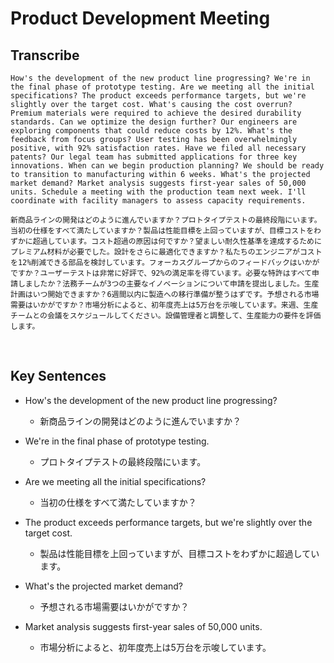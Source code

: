 # Product Development Meeting

## Transcribe
```
How's the development of the new product line progressing? We're in the final phase of prototype testing. Are we meeting all the initial specifications? The product exceeds performance targets, but we're slightly over the target cost. What's causing the cost overrun? Premium materials were required to achieve the desired durability standards. Can we optimize the design further? Our engineers are exploring components that could reduce costs by 12%. What's the feedback from focus groups? User testing has been overwhelmingly positive, with 92% satisfaction rates. Have we filed all necessary patents? Our legal team has submitted applications for three key innovations. When can we begin production planning? We should be ready to transition to manufacturing within 6 weeks. What's the projected market demand? Market analysis suggests first-year sales of 50,000 units. Schedule a meeting with the production team next week. I'll coordinate with facility managers to assess capacity requirements.
```
```
新商品ラインの開発はどのように進んでいますか？プロトタイプテストの最終段階にいます。当初の仕様をすべて満たしていますか？製品は性能目標を上回っていますが、目標コストをわずかに超過しています。コスト超過の原因は何ですか？望ましい耐久性基準を達成するためにプレミアム材料が必要でした。設計をさらに最適化できますか？私たちのエンジニアがコストを12%削減できる部品を検討しています。フォーカスグループからのフィードバックはいかがですか？ユーザーテストは非常に好評で、92%の満足率を得ています。必要な特許はすべて申請しましたか？法務チームが3つの主要なイノベーションについて申請を提出しました。生産計画はいつ開始できますか？6週間以内に製造への移行準備が整うはずです。予想される市場需要はいかがですか？市場分析によると、初年度売上は5万台を示唆しています。来週、生産チームとの会議をスケジュールしてください。設備管理者と調整して、生産能力の要件を評価します。
```

<br>

## Key Sentences

- How's the development of the new product line progressing? 
    - 新商品ラインの開発はどのように進んでいますか？
- We're in the final phase of prototype testing. 
    - プロトタイプテストの最終段階にいます。

- Are we meeting all the initial specifications? 
    - 当初の仕様をすべて満たしていますか？
- The product exceeds performance targets, but we're slightly over the target cost.
    - 製品は性能目標を上回っていますが、目標コストをわずかに超過しています。

- What's the projected market demand? 
    - 予想される市場需要はいかがですか？
- Market analysis suggests first-year sales of 50,000 units.
    - 市場分析によると、初年度売上は5万台を示唆しています。
